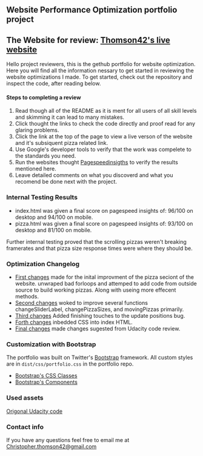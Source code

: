 ## Website Performance Optimization portfolio project


## The Website for review: [Thomson42's live website](http://thomson42.github.io/frontend-nanodegree-mobile-portfolio/)

Hello project reviewers, this is the gethub portfolio for website optimization. Here you will find all the information nessary to get started in reviewing the website optimizations I made. To get started, check out the repository and inspect the code, after reading below.

#### Steps to completing a review
1. Read though all of the README as it is ment for all users of all skill levels and skimming it can lead to many mistakes.
2. Click thought the links to check the code directly and proof read for any glaring problems.
3. Click the link at the top of the page to view a live verson of the website and it's subsiquent pizza related link.
4. Use Google's developer tools to verify that the work was compelete to the standards you need.
5. Run the websites thought [Pagespeedinsigths](https://developers.google.com/speed/pagespeed/insights/) to verify the results mentioned here.
6. Leave detailed comments on what you discoverd and what you recomend be done next with the project.

### Internal Testing Results
* index.html was given a final score on pagespeed insights of: 96/100 on desktop and 94/100 on mobile.
* pizza.html was given a final score on pagespeed insights of: 93/100 on desktop and 81/100 on mobile.

Further internal testing proved that the scrolling pizzas weren't breaking framerates and that pizza size response times were where they should be.

### Optimization Changelog 
* [First changes](https://github.com/Thomson42/frontend-nanodegree-mobile-portfolio/commit/535b870dc5283b25812fe37bf81b57dc05ffc26f) made for the inital improvment of the pizza seciont of the website. unwraped bad forloops and attemped to add code from outside source to build working pizzas. Along with useing more effecent methods.
* [Second changes](https://github.com/Thomson42/frontend-nanodegree-mobile-portfolio/commit/72bdb7e856173ad54977ad65af08427918e0ad5d) woked to improve several functions changeSliderLabel, changePizzaSizes, and movingPizzas primarily.
* [Third changes](https://github.com/Thomson42/frontend-nanodegree-mobile-portfolio/commit/33559b5530a415f65ce3fe7a90048182a1659c96) Added finishing touches to the update positions bug.
* [Forth changes](https://github.com/Thomson42/frontend-nanodegree-mobile-portfolio/commit/754dc4b8ab6dddcee4cf631ae904486ab28385f5) inbedded CSS into index HTML.
* [Final changes](https://github.com/Thomson42/frontend-nanodegree-mobile-portfolio/commit/0d30d78751839418d54a9d782c8f93faed842b5a) made changes sugested from Udacity code review.

### Customization with Bootstrap
The portfolio was built on Twitter's <a href="http://getbootstrap.com/">Bootstrap</a> framework. All custom styles are in `dist/css/portfolio.css` in the portfolio repo.

* <a href="http://getbootstrap.com/css/">Bootstrap's CSS Classes</a>
* <a href="http://getbootstrap.com/components/">Bootstrap's Components</a>

### Used assets 
[Origonal Udacity code](https://github.com/udacity/frontend-nanodegree-mobile-portfolio) 

### Contact info
If you have any questions feel free to email me at [Christopher.thomson42@gmail.com](Christopher.thomson42@gmail.com)
